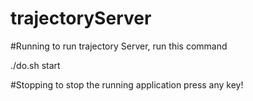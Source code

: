 # trajectoryServer

#Running
to run trajectory Server, run this command

./do.sh start

#Stopping
to stop the running application press any key!